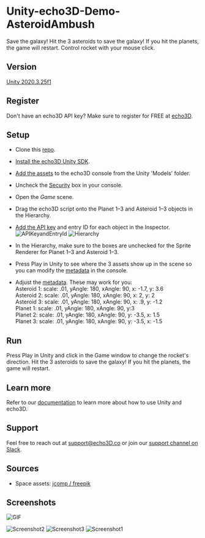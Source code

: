# Unity-echo3D-Demo-AsteroidAmbush
Save the galaxy! Hit the 3 asteroids to save the galaxy! If you hit the planets, the game will restart. Control rocket with your mouse click.

## Version
[Unity 2020.3.25f1](https://unity3d.com/get-unity/download/archive)

## Register
Don't have an echo3D API key? Make sure to register for FREE at [echo3D](https://console.echo3D.co/#/auth/register).

## Setup
* Clone this [repo](https://github.com/echo3Dco/Unity-echo3D-Demo-AsteroidAmbush/).
* [Install the echo3D Unity SDK](https://docs.echo3D.co/unity/installation).
* [Add the assets](https://docs.echo3D.co/quickstart/add-a-3d-model) to the echo3D console from the Unity 'Models' folder.
* Uncheck the [Security](https://docs.echo3d.co/web-console/deliver-pages/security-page) box in your console.
* Open the _Game_ scene.
* Drag the echo3D script onto the Planet 1–3 and Asteroid 1–3 objects in the Hierarchy.
* [Add the API key](https://docs.echo3D.co/unity/using-the-sdk) and entry ID for each object in the Inspector.
![APIKeyandEntryId](https://user-images.githubusercontent.com/99516371/175661063-031a0d62-af0f-4335-be12-b73317527e54.png)
![Hierarchy](https://user-images.githubusercontent.com/99516371/176975148-ccec86c5-c322-41f9-9cbb-509e1a613e2a.png)

* In the Hierarchy, make sure to the boxes are unchecked for the Sprite Renderer for Planet 1–3 and Asteroid 1–3.
* Press Play in Unity to see where the 3 assets show up in the scene so you can modify the [metadata](https://docs.echo3d.co/unity/transforming-content) in the console.
* Adjust the [metadata](https://docs.echo3d.co/unity/transforming-content). These may work for you: <br>
Asteroid 1: scale: .01, yAngle: 180, xAngle: 90, x: -1.7, y: 3.6 <br>
Asteroid 2: scale: .01, yAngle: 180, xAngle: 90, x: 2, y: 2 <br>
Asteroid 3: scale: .01, yAngle: 180, xAngle: 90, x: .9, y: -1.2 <br>
Planet 1: scale: .01, yAngle: 180, xAngle: 90, y:3  <br>
Planet 2: scale: .01, yAngle: 180, xAngle: 90, y: -3.5, x: 1.5 <br>
Planet 3: scale: .01, yAngle: 180, xAngle: 90, y: -3.5, x: -1.5 <br>

## Run
Press Play in Unity and click in the Game window to change the rocket's direction. Hit the 3 asteroids to save the galaxy! If you hit the planets, the game will restart.

## Learn more
Refer to our [documentation](https://docs.echo3D.co/unity/) to learn more about how to use Unity and echo3D.

## Support
Feel free to reach out at [support@echo3D.co](mailto:support@echo3D.co) or join our [support channel on Slack](https://go.echo3D.co/join). 

## Sources
* Space assets: [jcomp / freepik](https://www.freepik.com/free-vector/spacecraft-shuttle-exploration-fly-outer-space-vehicle-machine-astronomy-station-vector-illustration_25273368.htm#query=rocket%20ship%20and%20planets&position=1&from_view=search)

## Screenshots
![GIF](https://user-images.githubusercontent.com/99516371/175661388-b13bb532-e758-405f-9048-20dd6b9bfeee.gif)

![Screenshot2](https://user-images.githubusercontent.com/99516371/175661372-eb94504a-83b8-4d5b-9656-ff65811df883.png)
![Screenshot3](https://user-images.githubusercontent.com/99516371/175661376-363db3ea-3762-46b6-9df5-dd7385a86e9c.png)
![Screenshot1](https://user-images.githubusercontent.com/99516371/175661379-24721554-3686-4807-8096-d8f823c61bfc.png)

